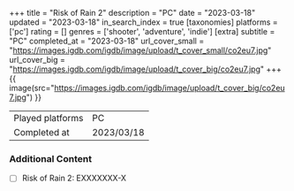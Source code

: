 +++
title = "Risk of Rain 2"
description = "PC"
date = "2023-03-18"
updated = "2023-03-18"
in_search_index = true
[taxonomies]
platforms = ['pc']
rating = []
genres = ['shooter', 'adventure', 'indie']
[extra]
subtitle = "PC"
completed_at = "2023-03-18"
url_cover_small = "https://images.igdb.com/igdb/image/upload/t_cover_small/co2eu7.jpg"
url_cover_big = "https://images.igdb.com/igdb/image/upload/t_cover_big/co2eu7.jpg"
+++
{{ image(src="https://images.igdb.com/igdb/image/upload/t_cover_big/co2eu7.jpg") }}

|              |            |
| ------------ | ---------- |
| Played platforms    | PC |
| Completed at | 2023/03/18 |


### Additional Content


- [ ] Risk of Rain 2: EXXXXXXX-X